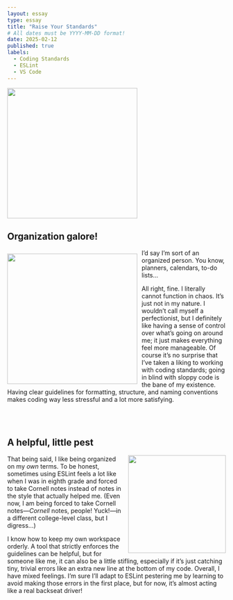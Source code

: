 ```yaml
---
layout: essay
type: essay
title: "Raise Your Standards"
# All dates must be YYYY-MM-DD format!
date: 2025-02-12
published: true
labels:
  - Coding Standards
  - ESLint
  - VS Code
---
```


<img height="300px" style="float: center" src="https://miro.medium.com/v2/resize:fit:921/1*Wv6e76QEfuswZS0-HReWbg.png">

## Organization galore!

<img width="300px" style="float: left; margin-right: 10px; margin-top: 10px; margin-bottom: 10px;" class="round" src="https://www.shutterstock.com/image-photo/bengal-cat-on-sofa-open-600nw-2477150905.jpg">

I’d say I’m sort of an organized person. You know, planners, calendars, to-do lists…

All right, fine. I literally cannot function in chaos. It’s just not in my nature. I wouldn’t call myself a perfectionist, but I definitely like having a sense of control over what’s going on around me; it just makes everything feel more manageable. Of course it’s no surprise that I’ve taken a liking to working with coding standards; going in blind with sloppy code is the bane of my existence. Having clear guidelines for formatting, structure, and naming conventions makes coding way less stressful and a lot more satisfying.

<br><br>

## A helpful, little pest

<img width="225px" style="float: right; margin-left: 10px; margin-bottom: 10px;" class="round" src="https://scontent-sjc3-1.xx.fbcdn.net/v/t1.6435-9/121530561_10157232828795286_2461461808945351868_n.jpg?_nc_cat=103&ccb=1-7&_nc_sid=127cfc&_nc_ohc=5HP5MHQh-LAQ7kNvgGLBfwJ&_nc_oc=Adj3fEt_uIq8SbwG-Pv9AxymWnNxHQ6Pe5Je1gXeNM5YbZl1qQaiHKcVELb9LCIPrm8&_nc_zt=23&_nc_ht=scontent-sjc3-1.xx&_nc_gid=ArWvzMMni9S2p6ih9StXQEp&oh=00_AYDfx23oou7IAQQNnR_k80r6jNRuYvdHssHRx0Mqs1TbIw&oe=67D4E97C">

That being said, I like being organized on my _own_ terms. To be honest, sometimes using ESLint feels a lot like when I was in eighth grade and forced to take Cornell notes instead of notes in the style that actually helped me. (Even now, I am being forced to take Cornell notes—_Cornell_ notes, people! Yuck!—in a different college-level class, but I digress…)

I know how to keep my own workspace orderly. A tool that strictly enforces the guidelines can be helpful, but for someone like me, it can also be a little stifling, especially if it’s just catching tiny, trivial errors like an extra new line at the bottom of my code. Overall, I have mixed feelings. I’m sure I’ll adapt to ESLint pestering me by learning to avoid making those errors in the first place, but for now, it’s almost acting like a real backseat driver!

<br>
